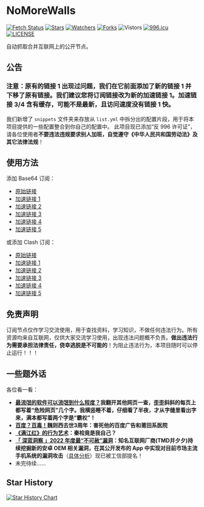 # NoMoreWalls

[![Fetch Status](https://github.com/peasoft/NoMoreWalls/actions/workflows/fetch.yml/badge.svg)](https://github.com/peasoft/NoMoreWalls/actions/workflows/fetch.yml) [![Stars](https://img.shields.io/github/stars/peasoft/NoMoreWalls)](https://github.com/peasoft/NoMoreWalls/stargazers) [![Watchers](https://img.shields.io/github/watchers/peasoft/NoMoreWalls)](https://github.com/peasoft/NoMoreWalls/watchers) [![Forks](https://img.shields.io/github/forks/peasoft/NoMoreWalls)](https://github.com/peasoft/NoMoreWalls/forks) ![Vistors](https://visitor-badge.laobi.icu/badge?page_id=peasoft.NoMoreWalls) [![996.icu](https://img.shields.io/badge/link-996.icu-red.svg)](https://996.icu) [![LICENSE](https://img.shields.io/badge/license-Anti%20996-blue.svg)](https://github.com/peasoft/NoMoreWalls/blob/master/LICENSE.md)

自动抓取合并互联网上的公开节点。

## 公告

### 注意：原有的链接 1 出现过问题，我们在它前面添加了新的链接 1 并下移了原有链接。我们建议您将订阅链接改为新的加速链接 1。加速链接 3/4 含有缓存，可能不是最新，且访问速度没有链接 1 快。

我们新增了 `snippets` 文件夹来存放从 `list.yml` 中拆分出的配置片段，用于将本项目提供的一些配置整合到你自己的配置中。
此项目现已添加“反 996 许可证”，请各位使用者**不要违法违规要求别人加班，自觉遵守《中华人民共和国劳动法》及其它法律法规**！

## 使用方法

添加 Base64 订阅：
- [原始链接](https://raw.githubusercontent.com/peasoft/NoMoreWalls/master/list.txt)
- [加速链接 1](https://ghproxy.com/https://raw.githubusercontent.com/peasoft/NoMoreWalls/master/list.txt)
- [加速链接 2](https://ghproxy.net/https://raw.githubusercontent.com/peasoft/NoMoreWalls/master/list.txt)
- [加速链接 3](https://fastly.jsdelivr.net/gh/peasoft/NoMoreWalls@master/list.txt)
- [加速链接 4](https://cdn.staticaly.com/gh/peasoft/NoMoreWalls/master/list.txt)
- [加速链接 5](https://raw.kgithub.com/peasoft/NoMoreWalls/master/list.txt)

或添加 Clash 订阅：
- [原始链接](https://raw.githubusercontent.com/peasoft/NoMoreWalls/master/list.yml)
- [加速链接 1](https://ghproxy.com/https://raw.githubusercontent.com/peasoft/NoMoreWalls/master/list.yml)
- [加速链接 2](https://ghproxy.net/https://raw.githubusercontent.com/peasoft/NoMoreWalls/master/list.yml)
- [加速链接 3](https://fastly.jsdelivr.net/gh/peasoft/NoMoreWalls@master/list.yml)
- [加速链接 4](https://cdn.staticaly.com/gh/peasoft/NoMoreWalls/master/list.yml)
- [加速链接 5](https://raw.kgithub.com/peasoft/NoMoreWalls/master/list.yml)

## 免责声明

订阅节点仅作学习交流使用，用于查找资料，学习知识，不做任何违法行为。所有资源均来自互联网，仅供大家交流学习使用，出现违法问题概不负责。**做出违法行为需要承担法律责任，侥幸逃脱是不可能的**！为阻止违法行为，本项目随时可以停止运行！！！

## 一些题外话

各位看一看：

- **[最流氓的软件可以流氓到什么程度？](https://www.zhihu.com/question/29129310)我翻开其他网页一查，歪歪斜斜的每页上都写着“危险网页”几个字。我横竖睡不着，仔细看了半夜，才从字缝里看出字来，满本都写着两个字是“霸权”！**
- **[百度？百毒！](https://user.guancha.cn/main/content?id=100552)魏则西去世3周年：害死他的百度广告和莆田系医院**
- **[《满江红》的行为艺术](https://www.bilibili.com/video/BV11v4y1t7Gw/)：秦桧竟是我自己？**
- **[「 深蓝洞察 」2022 年度最“不可赦”漏洞](https://mp.weixin.qq.com/s/P_EYQxOEupqdU0BJMRqWsw)：知名互联网厂商(TMD并夕夕)持续挖掘新的安卓 OEM 相关漏洞，在其公开发布的 App 中实现对目前市场主流手机系统的漏洞攻击**（[具体分析](https://mp.weixin.qq.com/s/kiLvnJSDZpYRHI_XiUx9gg)）现已被工信部提名！
- 未完待续……

## Star History

<a href="https://star-history.com/#peasoft/NoMoreWalls">
  <picture>
    <source media="(prefers-color-scheme: dark)" srcset="https://api.star-history.com/svg?repos=peasoft/NoMoreWalls&theme=dark" />
    <source media="(prefers-color-scheme: light)" srcset="https://api.star-history.com/svg?repos=peasoft/NoMoreWalls" />
    <img alt="Star History Chart" src="https://api.star-history.com/svg?repos=peasoft/NoMoreWalls" />
  </picture>
</a>
